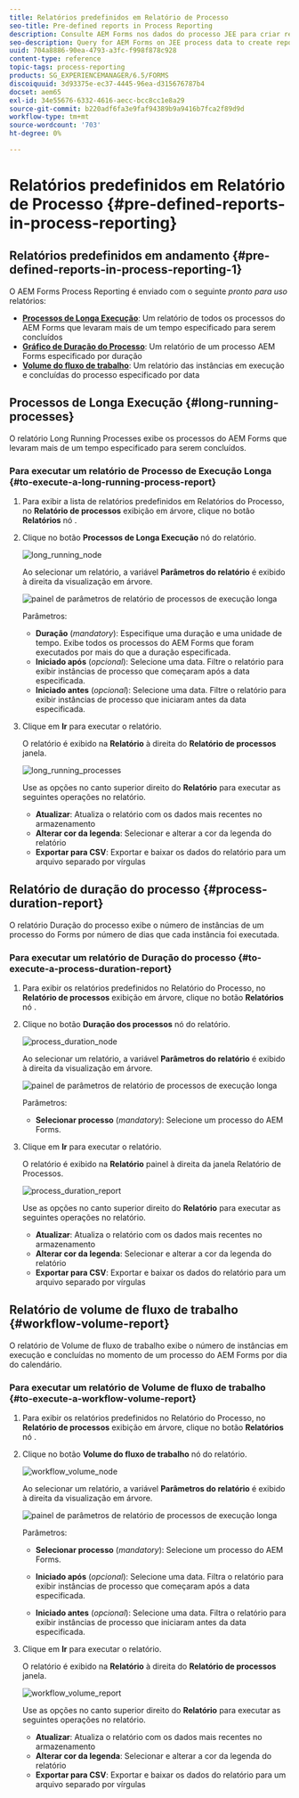 ```yaml
---
title: Relatórios predefinidos em Relatório de Processo
seo-title: Pre-defined reports in Process Reporting
description: Consulte AEM Forms nos dados do processo JEE para criar relatórios em processos de longa execução, duração do processo e volume de fluxo de trabalho
seo-description: Query for AEM Forms on JEE process data to create reports on long running processes, Process duration, and Workflow volume
uuid: 704a8886-90ea-4793-a3fc-f998f878c928
content-type: reference
topic-tags: process-reporting
products: SG_EXPERIENCEMANAGER/6.5/FORMS
discoiquuid: 3d93375e-ec37-4445-96ea-d315676787b4
docset: aem65
exl-id: 34e55676-6332-4616-aecc-bcc8cc1e8a29
source-git-commit: b220adf6fa3e9faf94389b9a9416b7fca2f89d9d
workflow-type: tm+mt
source-wordcount: '703'
ht-degree: 0%

---
```


# Relatórios predefinidos em Relatório de Processo {#pre-defined-reports-in-process-reporting}

## Relatórios predefinidos em andamento {#pre-defined-reports-in-process-reporting-1}

O AEM Forms Process Reporting é enviado com o seguinte *pronto para uso* relatórios:

* **[Processos de Longa Execução](#long-running-processes)**: Um relatório de todos os processos do AEM Forms que levaram mais de um tempo especificado para serem concluídos
* **[Gráfico de Duração do Processo](#process-duration-report)**: Um relatório de um processo AEM Forms especificado por duração
* **[Volume do fluxo de trabalho](#workflow-volume-report)**: Um relatório das instâncias em execução e concluídas do processo especificado por data

## Processos de Longa Execução {#long-running-processes}

O relatório Long Running Processes exibe os processos do AEM Forms que levaram mais de um tempo especificado para serem concluídos.

### Para executar um relatório de Processo de Execução Longa {#to-execute-a-long-running-process-report}

1. Para exibir a lista de relatórios predefinidos em Relatórios do Processo, no **Relatório de processos** exibição em árvore, clique no botão **Relatórios** nó .
1. Clique no botão **Processos de Longa Execução** nó do relatório.

   ![long_running_node](assets/long_running_node.png)

   Ao selecionar um relatório, a variável **Parâmetros do relatório** é exibido à direita da visualização em árvore.

   ![painel de parâmetros de relatório de processos de execução longa](assets/report_parameters_panel.png)

   Parâmetros:

   * **Duração** (*mandatory*): Especifique uma duração e uma unidade de tempo. Exibe todos os processos do AEM Forms que foram executados por mais do que a duração especificada.
   * **Iniciado após** (*opcional*): Selecione uma data. Filtre o relatório para exibir instâncias de processo que começaram após a data especificada.
   * **Iniciado antes** (*opcional*): Selecione uma data. Filtre o relatório para exibir instâncias de processo que iniciaram antes da data especificada.

1. Clique em **Ir** para executar o relatório.

   O relatório é exibido na **Relatório** à direita do **Relatório de processos** janela.

   ![long_running_processes](assets/long_running_processes.png)

   Use as opções no canto superior direito do **Relatório** para executar as seguintes operações no relatório.

   * **Atualizar**: Atualiza o relatório com os dados mais recentes no armazenamento
   * **Alterar cor da legenda**: Selecionar e alterar a cor da legenda do relatório
   * **Exportar para CSV**: Exportar e baixar os dados do relatório para um arquivo separado por vírgulas

## Relatório de duração do processo  {#process-duration-report}

O relatório Duração do processo exibe o número de instâncias de um processo do Forms por número de dias que cada instância foi executada.

### Para executar um relatório de Duração do processo {#to-execute-a-process-duration-report}

1. Para exibir os relatórios predefinidos no Relatório do Processo, no **Relatório de processos** exibição em árvore, clique no botão **Relatórios** nó .
1. Clique no botão **Duração dos processos** nó do relatório.

   ![process_duration_node](assets/process_duration_node.png)

   Ao selecionar um relatório, a variável **Parâmetros do relatório** é exibido à direita da visualização em árvore.

   ![painel de parâmetros de relatório de processos de execução longa](assets/process_duration_params.png)

   Parâmetros:

   * **Selecionar processo** (*mandatory*): Selecione um processo do AEM Forms.

1. Clique em **Ir** para executar o relatório.

   O relatório é exibido na **Relatório** painel à direita da janela Relatório de Processos.

   ![process_duration_report](assets/process_duration_report.png)

   Use as opções no canto superior direito do **Relatório** para executar as seguintes operações no relatório.

   * **Atualizar**: Atualiza o relatório com os dados mais recentes no armazenamento
   * **Alterar cor da legenda**: Selecionar e alterar a cor da legenda do relatório
   * **Exportar para CSV**: Exportar e baixar os dados do relatório para um arquivo separado por vírgulas

## Relatório de volume de fluxo de trabalho {#workflow-volume-report}

O relatório de Volume de fluxo de trabalho exibe o número de instâncias em execução e concluídas no momento de um processo do AEM Forms por dia do calendário.

### Para executar um relatório de Volume de fluxo de trabalho {#to-execute-a-workflow-volume-report}

1. Para exibir os relatórios predefinidos no Relatório do Processo, no **Relatório de processos** exibição em árvore, clique no botão **Relatórios** nó .
1. Clique no botão **Volume do fluxo de trabalho** nó do relatório.

   ![workflow_volume_node](assets/workflow_volume_node.png)

   Ao selecionar um relatório, a variável **Parâmetros do relatório** é exibido à direita da visualização em árvore.

   ![painel de parâmetros de relatório de processos de execução longa](assets/workflow_volume_params.png)

   Parâmetros:

   * **Selecionar processo** (*mandatory*): Selecione um processo do AEM Forms.

   * **Iniciado após** (*opcional*): Selecione uma data. Filtra o relatório para exibir instâncias de processo que começaram após a data especificada.

   * **Iniciado antes** (*opcional*): Selecione uma data. Filtra o relatório para exibir instâncias de processo que iniciaram antes da data especificada.

1. Clique em **Ir** para executar o relatório.

   O relatório é exibido na **Relatório** à direita do **Relatório de processos** janela.

   ![workflow_volume_report](assets/workflow_volume_report.png)

   Use as opções no canto superior direito do **Relatório** para executar as seguintes operações no relatório.

   * **Atualizar**: Atualiza o relatório com os dados mais recentes no armazenamento
   * **Alterar cor da legenda**: Selecionar e alterar a cor da legenda do relatório
   * **Exportar para CSV**: Exportar e baixar os dados do relatório para um arquivo separado por vírgulas
